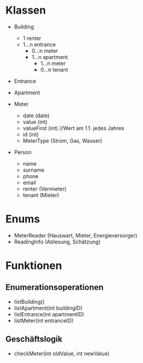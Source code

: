 Klassen
=
- Building
	- 1 renter
	- 1...n entrance 
		- 0...n meter
		- 1...n apartment
			- 1...n meter
			- 0...n tenant
- Entrance
- Apartment
- Meter
	- date (date)
	- value (int)
	- valueFirst (int) //Wert am 1.1. jedes Jahres
	- id (int)
	- MeterType (Strom, Gas, Wasser)
	
- Person
	- name
	- surname
	- phone
	- email
	- renter (Vermieter)
	- tenant (Mieter)

Enums
=
- MeterReader (Hauswart, Mieter, Energieversorger)
- ReadingInfo (Ablesung, Schätzung)

Funktionen
=
Enumerationsoperationen
-
- listBuilding()
- listApartment(int buildingID)
- listEntrance(int apartmentID)
- listMeter(int entranceID)

Geschäftslogik
-
- checkMeter(int oldValue, int newValue)